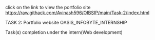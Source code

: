 click on the link to view the portfolio site
https://raw.githack.com/Avinash596/OIBSIP/main/Task-2/index.html

TASK 2: Portfolio website
OASIS_INFOBYTE_INTERNSHIP

Task(s) completion under the intern(Web development)
